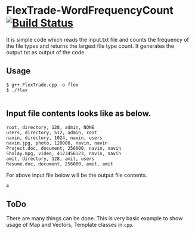 # FlexTrade-WordFrequencyCount [![Build Status](https://travis-ci.org/yogesh-desai/FlexTrade-WordFrequencyCount.svg?branch=master)](https://travis-ci.org/yogesh-desai/FlexTrade-WordFrequencyCount)

It is simple code which reads the input.txt file and counts the frequency of the file types and returns the largest file type count.
It generates the output.txt as output of the code.

## Usage

```
$ g++ FlexTrade.cpp -o flex
$ ./flex


```

## Input file contents looks like as below.

```
root, directory, 128, admin, NONE
users, directory, 512, admin, root
navin, directory, 1024, navin, users
navin.jpg, photo, 128000, navin, navin
Project.doc, document, 256000, navin, navin
Sholay.mpg, video, 4123456123, navin, navin
amit, directory, 128, amit, users
Resume.doc, document, 256000, amit, amit

```

For above input file below will be the output file contents.

```
4

```

## ToDo
There are many things can be done. This is very basic example to show usage of Map and Vectors, Template classes in `cpp`.